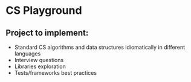 # CS Playground
## Project to implement:
* Standard CS algorithms and data structures idiomatically in different languages
* Interview questions 
* Libraries exploration
* Tests/frameworks best practices
